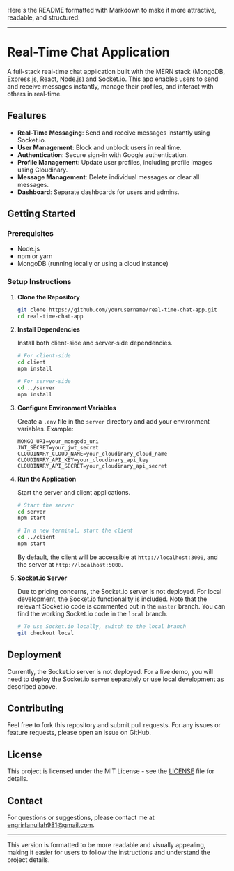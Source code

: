 Here's the README formatted with Markdown to make it more attractive, readable, and structured:

---

# Real-Time Chat Application

A full-stack real-time chat application built with the MERN stack (MongoDB, Express.js, React, Node.js) and Socket.io. This app enables users to send and receive messages instantly, manage their profiles, and interact with others in real-time.

## Features

- **Real-Time Messaging**: Send and receive messages instantly using Socket.io.
- **User Management**: Block and unblock users in real time.
- **Authentication**: Secure sign-in with Google authentication.
- **Profile Management**: Update user profiles, including profile images using Cloudinary.
- **Message Management**: Delete individual messages or clear all messages.
- **Dashboard**: Separate dashboards for users and admins.

## Getting Started

### Prerequisites

- Node.js
- npm or yarn
- MongoDB (running locally or using a cloud instance)

### Setup Instructions

1. **Clone the Repository**

   ```bash
   git clone https://github.com/yourusername/real-time-chat-app.git
   cd real-time-chat-app
   ```

2. **Install Dependencies**

   Install both client-side and server-side dependencies.

   ```bash
   # For client-side
   cd client
   npm install

   # For server-side
   cd ../server
   npm install
   ```

3. **Configure Environment Variables**

   Create a `.env` file in the `server` directory and add your environment variables. Example:

   ```env
   MONGO_URI=your_mongodb_uri
   JWT_SECRET=your_jwt_secret
   CLOUDINARY_CLOUD_NAME=your_cloudinary_cloud_name
   CLOUDINARY_API_KEY=your_cloudinary_api_key
   CLOUDINARY_API_SECRET=your_cloudinary_api_secret
   ```

4. **Run the Application**

   Start the server and client applications.

   ```bash
   # Start the server
   cd server
   npm start

   # In a new terminal, start the client
   cd ../client
   npm start
   ```

   By default, the client will be accessible at `http://localhost:3000`, and the server at `http://localhost:5000`.

5. **Socket.io Server**

   Due to pricing concerns, the Socket.io server is not deployed. For local development, the Socket.io functionality is included. Note that the relevant Socket.io code is commented out in the `master` branch. You can find the working Socket.io code in the `local` branch.

   ```bash
   # To use Socket.io locally, switch to the local branch
   git checkout local
   ```

## Deployment

Currently, the Socket.io server is not deployed. For a live demo, you will need to deploy the Socket.io server separately or use local development as described above.

## Contributing

Feel free to fork this repository and submit pull requests. For any issues or feature requests, please open an issue on GitHub.

## License

This project is licensed under the MIT License - see the [LICENSE](LICENSE) file for details.

## Contact

For questions or suggestions, please contact me at [engrirfanullah981@gmail.com](mailto:engrirfanullah981@gmail.com).

---

This version is formatted to be more readable and visually appealing, making it easier for users to follow the instructions and understand the project details.
